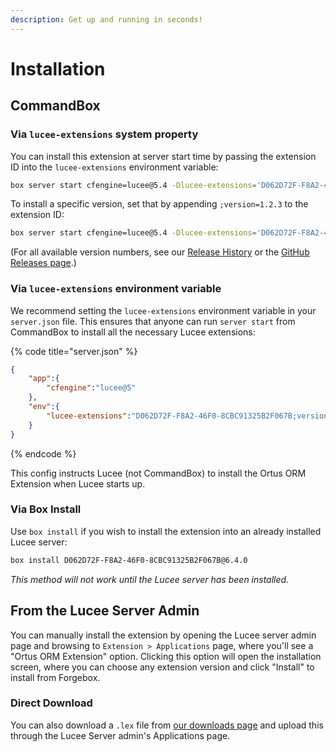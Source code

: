 ```yaml
---
description: Get up and running in seconds!
---
```


# Installation

## CommandBox

### Via `lucee-extensions` system property

You can install this extension at server start time by passing the extension ID into the `lucee-extensions` environment variable:

```bash
box server start cfengine=lucee@5.4 -Dlucee-extensions='D062D72F-F8A2-46F0-8CBC91325B2F067B'
```

To install a specific version, set that by appending `;version=1.2.3` to the extension ID:

```bash
box server start cfengine=lucee@5.4 -Dlucee-extensions='D062D72F-F8A2-46F0-8CBC91325B2F067B;version=6.4.0'
```

(For all available version numbers, see our [Release History](release-history.md) or the [GitHub Releases page](https://github.com/Ortus-Solutions/extension-hibernate/releases).)

### Via `lucee-extensions` environment variable

We recommend setting the `lucee-extensions` environment variable in your `server.json` file. This ensures that anyone can run `server start` from CommandBox to install all the necessary Lucee extensions:

{% code title="server.json" %}
```json
{
    "app":{
        "cfengine":"lucee@5"
    },
    "env":{
        "lucee-extensions":"D062D72F-F8A2-46F0-8CBC91325B2F067B;version=6.4.0"
    }
}
```
{% endcode %}

This config instructs Lucee (not CommandBox) to install the Ortus ORM Extension when Lucee starts up.

### Via Box Install

Use `box install` if you wish to install the extension into an already installed Lucee server:

```bash
box install D062D72F-F8A2-46F0-8CBC91325B2F067B@6.4.0
```

_This method will not work until the Lucee server has been installed._

## From the Lucee Server Admin

You can manually install the extension by opening the Lucee server admin page and browsing to `Extension > Applications` page, where you'll see a "Ortus ORM Extension" option. Clicking this option will open the installation screen, where you can choose any extension version and click "Install" to install from Forgebox.

### Direct Download

You can also download a `.lex` file from [our downloads page](https://downloads.ortussolutions.com/#/ortussolutions/lucee-extensions/ortus-orm/) and upload this through the Lucee Server admin's Applications page.

